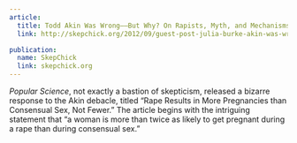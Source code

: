 ```yaml
---
article:
  title: Todd Akin Was Wrong––But Why? On Rapists, Myth, and Mechanisms
  link: http://skepchick.org/2012/09/guest-post-julia-burke-akin-was-wrong-but-why-on-rapists-myths-and-mechanisms/

publication:
  name: SkepChick
  link: skepchick.org
---
```


_Popular Science_, not exactly a bastion of skepticism, released a bizarre response to the Akin debacle, titled “Rape Results in More Pregnancies than Consensual Sex, Not Fewer.” The article begins with the intriguing statement that “a woman is more than twice as likely to get pregnant during a rape than during consensual sex.” 